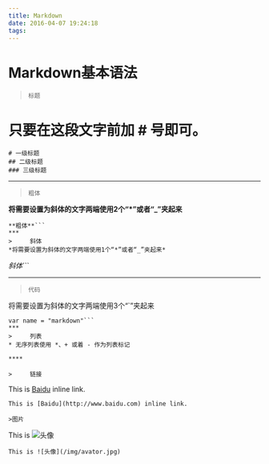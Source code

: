 ```yaml
---
title: Markdown
date: 2016-04-07 19:24:18
tags:
---
```

# Markdown基本语法

>     标题
# 只要在这段文字前加 # 号即可。

```
# 一级标题
## 二级标题
### 三级标题
```
***
>     粗体
  **将需要设置为斜体的文字两端使用2个“*”或者“_”夹起来**

```
**粗体**```
***
>     斜体
*将需要设置为斜体的文字两端使用1个“*”或者“_”夹起来*

```
*斜体*```
***
>     代码
将需要设置为斜体的文字两端使用3个“`”夹起来

```
var name = "markdown"```
***
>     列表
* 无序列表使用 *、+ 或着 - 作为列表标记

****

>     链接

```
This is [Baidu](http://www.baidu.com) inline link.
```
This is [Baidu](http://www.baidu.com) inline link.

>图片

```
This is ![头像](/img/avator.jpg)
```
This is ![头像](/img/avator.jpg)